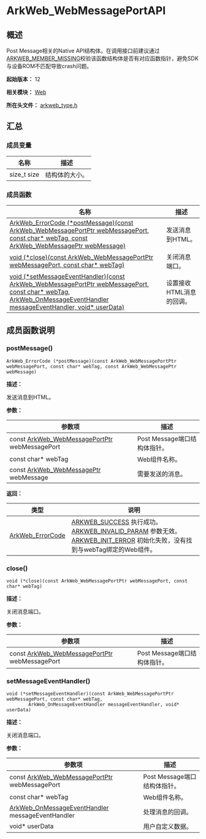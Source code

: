 # ArkWeb_WebMessagePortAPI
<!--Kit: ArkWeb-->
<!--Subsystem: Web-->
<!--Owner: @aohui-->
<!--Designer: @yaomingliu-->
<!--Tester: @ghiker-->
<!--Adviser: @HelloCrease-->

## 概述

Post Message相关的Native API结构体。在调用接口前建议通过[ARKWEB_MEMBER_MISSING](capi-arkweb-type-h.md#宏定义)校验该函数结构体是否有对应函数指针，避免SDK与设备ROM不匹配导致crash问题。

**起始版本：** 12

**相关模块：** [Web](capi-web.md)

**所在头文件：** [arkweb_type.h](capi-arkweb-type-h.md)

## 汇总

### 成员变量

| 名称 | 描述 |
| -- | -- |
| size_t size | 结构体的大小。 |


### 成员函数

| 名称                                                                                                                                                                                              | 描述         |
|-------------------------------------------------------------------------------------------------------------------------------------------------------------------------------------------------|------------|
| [ArkWeb_ErrorCode (\*postMessage)(const ArkWeb_WebMessagePortPtr webMessagePort, const char* webTag, const ArkWeb_WebMessagePtr webMessage)](#postmessage)                                      | 发送消息到HTML。 |
| [void (\*close)(const ArkWeb_WebMessagePortPtr webMessagePort, const char* webTag)](#close)                                                                                                     | 关闭消息端口。    |
| [void (\*setMessageEventHandler)(const ArkWeb_WebMessagePortPtr webMessagePort, const char* webTag, ArkWeb_OnMessageEventHandler messageEventHandler, void* userData)](#setmessageeventhandler) | 设置接收HTML消息的回调。           |

## 成员函数说明

### postMessage()

```
ArkWeb_ErrorCode (*postMessage)(const ArkWeb_WebMessagePortPtr webMessagePort, const char* webTag, const ArkWeb_WebMessagePtr webMessage)
```

**描述：**

发送消息到HTML。

**参数：**

| 参数项 | 描述 |
| -- | -- |
| const [ArkWeb_WebMessagePortPtr](capi-web-arkweb-webmessageport8h.md) webMessagePort | Post Message端口结构体指针。 |
|  const char* webTag | Web组件名称。 |
|  const [ArkWeb_WebMessagePtr](capi-web-arkweb-webmessage8h.md) webMessage | 需要发送的消息。 |

**返回：**

| 类型                                                               | 说明                                                                                   |
|------------------------------------------------------------------|--------------------------------------------------------------------------------------|
| [ArkWeb_ErrorCode](capi-arkweb-error-code-h.md#arkweb_errorcode) | [ARKWEB_SUCCESS](capi-arkweb-error-code-h.md#arkweb_errorcode) 执行成功。<br>[ARKWEB_INVALID_PARAM](capi-arkweb-error-code-h.md#arkweb_errorcode) 参数无效。<br>[ARKWEB_INIT_ERROR](capi-arkweb-error-code-h.md#arkweb_errorcode) 初始化失败，没有找到与webTag绑定的Web组件。 |

### close()

```
void (*close)(const ArkWeb_WebMessagePortPtr webMessagePort, const char* webTag)
```

**描述：**

关闭消息端口。

**参数：**

| 参数项 | 描述 |
| -- | -- |
| const [ArkWeb_WebMessagePortPtr](capi-web-arkweb-webmessageport8h.md) webMessagePort | Post Message端口结构体指针。 |

### setMessageEventHandler()

```
void (*setMessageEventHandler)(const ArkWeb_WebMessagePortPtr webMessagePort, const char* webTag,
        ArkWeb_OnMessageEventHandler messageEventHandler, void* userData)
```

**描述：**

关闭消息端口。

**参数：**

| 参数项                                                                                                    | 描述                   |
|--------------------------------------------------------------------------------------------------------|----------------------|
| const [ArkWeb_WebMessagePortPtr](capi-web-arkweb-webmessageport8h.md) webMessagePort                       | Post Message端口结构体指针。 |
| const char* webTag                                                                                     |  Web组件名称。                     |
| [ArkWeb_OnMessageEventHandler](capi-arkweb-type-h.md#arkweb_onmessageeventhandler) messageEventHandler | 处理消息的回调。                     |
| void* userData                                                                                         | 用户自定义数据。                     |

